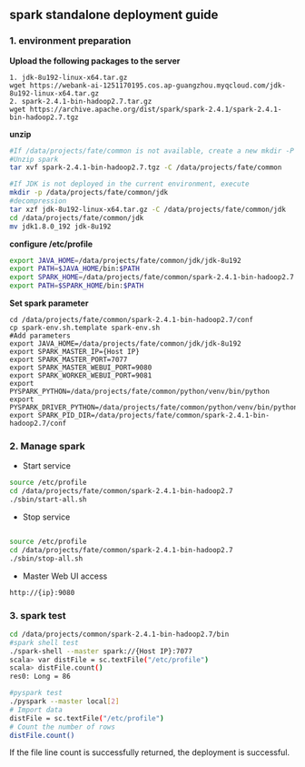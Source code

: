## spark standalone deployment guide

### 1. environment preparation

**Upload the following packages to the server**

```
1. jdk-8u192-linux-x64.tar.gz
wget https://webank-ai-1251170195.cos.ap-guangzhou.myqcloud.com/jdk-8u192-linux-x64.tar.gz
2. spark-2.4.1-bin-hadoop2.7.tar.gz
wget https://archive.apache.org/dist/spark/spark-2.4.1/spark-2.4.1-bin-hadoop2.7.tgz
```

**unzip**

```bash
#If /data/projects/fate/common is not available, create a new mkdir -P /data/projects /fate/common
#Unzip spark
tar xvf spark-2.4.1-bin-hadoop2.7.tgz -C /data/projects/fate/common

#If JDK is not deployed in the current environment, execute
mkdir -p /data/projects/fate/common/jdk
#decompression
tar xzf jdk-8u192-linux-x64.tar.gz -C /data/projects/fate/common/jdk
cd /data/projects/fate/common/jdk
mv jdk1.8.0_192 jdk-8u192
```

**configure /etc/profile**

```bash
export JAVA_HOME=/data/projects/fate/common/jdk/jdk-8u192
export PATH=$JAVA_HOME/bin:$PATH
export SPARK_HOME=/data/projects/fate/common/spark-2.4.1-bin-hadoop2.7
export PATH=$SPARK_HOME/bin:$PATH
```

**Set spark parameter**

```
cd /data/projects/fate/common/spark-2.4.1-bin-hadoop2.7/conf
cp spark-env.sh.template spark-env.sh
#Add parameters
export JAVA_HOME=/data/projects/fate/common/jdk/jdk-8u192
export SPARK_MASTER_IP={Host IP}
export SPARK_MASTER_PORT=7077
export SPARK_MASTER_WEBUI_PORT=9080
export SPARK_WORKER_WEBUI_PORT=9081
export PYSPARK_PYTHON=/data/projects/fate/common/python/venv/bin/python
export PYSPARK_DRIVER_PYTHON=/data/projects/fate/common/python/venv/bin/python
export SPARK_PID_DIR=/data/projects/fate/common/spark-2.4.1-bin-hadoop2.7/conf
```

### 2. Manage spark

- Start service
```bash
source /etc/profile
cd /data/projects/fate/common/spark-2.4.1-bin-hadoop2.7 
./sbin/start-all.sh
```
- Stop service
```bash

source /etc/profile
cd /data/projects/fate/common/spark-2.4.1-bin-hadoop2.7 
./sbin/stop-all.sh
```
- Master Web UI access

```
http://{ip}:9080
```

### 3. spark test
```bash
cd /data/projects/common/spark-2.4.1-bin-hadoop2.7/bin
#spark shell test
./spark-shell --master spark://{Host IP}:7077
scala> var distFile = sc.textFile("/etc/profile")
scala> distFile.count()
res0: Long = 86

#pyspark test
./pyspark --master local[2]
# Import data
distFile = sc.textFile("/etc/profile")
# Count the number of rows
distFile.count()
```
If the file line count is successfully returned, the deployment is successful.